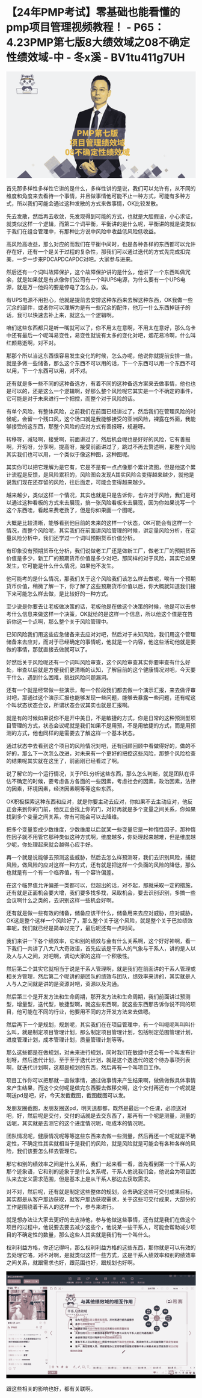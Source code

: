 # 【24年PMP考试】零基础也能看懂的pmp项目管理视频教程！ - P65：4.23PMP第七版8大绩效域之08不确定性绩效域-中 - 冬x溪 - BV1tu411g7UH

![](img/47411d03591ae2731561ff901d7b9283_0.png)

首先那多样性多样性它讲的是什么，多样性讲的是说，我们可以允许有，从不同的维度和角度来去看待一个事情，并且做事情他可能不止一种方式，可能有多种方式，所以我们可能会通过这种发散的方式来做事情，OK比较发散。

先去发散，然后再去收敛，先发现得到可能的方式，也就是大胆假设，小心求证，就类似这样一个逻辑，而第二个词平衡，平衡讲的是什么呢，平衡讲的就是说类似于我们在组合管理中，有那种比方说中风险中收益低风险低收益。

高风险高收益，那么对应的而我们在平衡中间时，也是各种各样的东西都可以允许存在好，还有一个是关于过程的复杂性，那我们可以通过迭代的方式先完成扣完美，一步一步来PDCAPDCAPDC对吧，大家参与进来。

然后还有一个词叫故障保护，这个故障保护讲的是什么，他讲了一个东西叫做冗余，就是如果就是有点像你们公司有一个叫UPS电源，为什么要有一个UPS电源，就是万一他妈的要是停电了怎么办，诶。

有UPS电源不用担心，他就是提前去安排这种东西来去解这种东西，OK我做一些冗余的部件，或者你可以理解为是有一些冗余的配件，他万一什么东西掉链子的话，我可以快速去补上来，就这么一个逻辑啊。

咱们这些东西都只是听一嘴就可以了，你不用太在意啊，不用太在意好，那么乌卡中还有最后一个呢叫易变性，易变性就说有太多的变化对吧，烟花易冷啊，什么叫红颜易逝啊，对不对。

那那个所以当这东西很容易发生变化的时候，怎么办呢，他说你就提前安排一些，就是多做一些储备，那么这个东西不可以用的话，下一个东西可以用一个东西不可以用，下一个东西可以用，对不对。

还有就是多一些不同的这种备选方，有着不同的这种备选方案来去做事情，他也也是可以的，还是这么一个逻辑啊，好那么整个风险呢它其实是一个不确定的事件，它可能是对于未来进行一个把控，而整个对于风险的话。

有单个风险，有整体风险，之前我们在前面已经讲过了，然后我们在管理风险的时候呢，会留一个残口风，这个场口就是我能够接受的亚洲风险，裸露在外面，我能够接受的这东西，那整个风险的应对方式有善报呀，规避呀。

转移呀，减轻啊，接受啊，前面讲过了，然后机会呢也是好好的风险，它有善报啊，开拓呀，分享啊，提高呀，接受前面讲过了，跳过不再去赘述啊，那整个风险其实我们也可以用，一个类似于像这种图，这种图呢。

其实你可以把它理解为是它有，它是不是有一点点像那个累计流图，但是他这个累计流程是反馈，是风险累积的，风险图会发现A其实风险会变得越来越少，就他是说我们现在还存留的风险，往后面走，可能会变得越来越少。

越来越少，类似这样一个情况，其实也就是只是告诉你，也许对于风险，我们是可以通过这种看板的方式来去展现，搞一张风险看板来去展现，因为你如果说写一个这个东西哇，看起来费老劲了，但是你如果画一个图呢。

大概是比较清晰，能够看到他目前的未来的这样一个状态，OK可能会有这样一个情况，而整个风险呢，其实我们在前面讲风险管理的时候，讲定量风险分析，在定量风险分析中，我们还学过一个词叫预期货币价值分析。

有印象没有预期货币化分析，我们说做老工厂还是做新工厂，做老工厂的预期货币价值是多少，新工厂的预期货币价值是多少对吧，那同样的对于风险，其实它如果发生，它可能是什么什么情况，如果他不发生。

他可能考的是什么情况，那我们关于这个风险我们该怎么样去做呢，唉有一个预期货币价值，稍微了解一下，你了解了这些预期货币价值以后，你大概就知道我们接下来可能怎么样去做，是比较好的一种方式。

至少说是你要去让老板做决策的话，老板他是在做这个决策的时候，他是可以去参考什么信息来做这样一个决策，OK就给的是这样一个信息，所以他这个值是在告诉你这一个点啊，那么整个关于风险管理中。

已知风险我们用这些应急储备来去应对对吧，然后对于未知风险，我们用这个管理储备来去应对，而对于已经确定的事情呢，他就是一个内容，他这些活动他就是要做的事情，那就直接去做就可以了。

好然后关于风险呢还有一个词叫风险审查，这个风险审查其实你要审查有什么好处，审查以后就是方便我们更清晰的认知，了解目前的这个健康情况对吧，今天要干什么，遇到什么困难，挑战风险问题漏洞。

还有一个就是经常做一些演示，每一个阶段我们都去做一个演示汇报，来去做评审对吧，那通过这个演示汇报也能够发现一些问题，能够去暴露一些问题，还有呢这个叫状态状态会议，所谓状态会议其实也就是汇报啊。

就是有的时候如果说你不是开中美日，不是敏捷的方式，你是日常的这种预测型项目管理的方式，状态会议呢就是我们如果不是用预，不是用敏捷的方式，而是用预测的方式，他也同样的是需要去了解这样一个基本状态。

通过状态中去看到这个项目的风险情况对吧，还有回顾回顾中看做得好的，做的不好的，那么下一次怎么改进，对未来有一个更好的把控这些风险，那整个风险检查的结果呢其实就在这里了，前面刚已经看过了啊。

说了解它的一个运行情况，关于PEL分析这些东西，那么怎么判断，就是团队在评估不确定的时候，要考虑各方各面的一些因素，考虑社会的因素，政治因素，法律的因素，环境因素，经济因素啊等等这些东西。

OK积极探索这种东西和应对，就是你要主动去应对，你如果不去主动应对，他反正会来到你的门前，他反正会找上你的门，对好再就是多个变量之间关系，你如果找到多个变量之间关系，你有可能会可以去降维。

把多个变量变成少数维度，少数维度以后就某一些变量它是一种惰性因子，那种惰性因子就不用管它那种类似这种方式啊，维度越多，你处理起来越难，但是维度越少呢，你处理起来就会越得心应手好。

再一个就是说能够去预测这些威胁，然后去怎么样预测呀，我们去识别风险，捕捉风险，做风险的应对这样一种方式，还有就是把这样一个负面的风险的降低，那么也就是有一个有一个临界值，有一个容许偏差。

在这个临界值允许偏差一类都可以，但超出的话，对不起，那就采取一定的措施，还有就是正面机会要大增，我们要多找多找，采取机会，要去识别识别，多搞一些会议啊什么之类的，去识别这样一些机会好啊。

还有就是做一些有效的储备，储备应该干什么，储备用来去应对威胁，应对威胁，OK这是整个这样一个风险好了，那么整个关于这个风险，就是整个关于巴拉绩效率呢，我们就已经是简单过完了，最后呢还有一点时间。

我们来讲一下各个绩效率，它和别的绩效与金有什么关系啊，这个好好神啊，看一下我们一共讲了八大八大奇效语，首先应该是干系人的气象与干系人，讲的是人以及人与人之间，对吧啊，调动大家的这样一个积极性。

然后第二个其实它就相当于说是干系人管理啊，就是我们在前面讲的干系人管理或相关方管理，然后第二个呢讲的是团队的绩效与团队，绩效率来讲的，其实就是人人与人之间就是讲的是资源对吧，资源以及沟通。

然后第三个是开发方法和生命周期，那开发方法和生命周期，我们前面讲过预测型，增量型，迭代型，敏捷型啊，就这些东西啊，就这些东西那告诉你说不同的项目，他可能在不同的行业，他要用不同的方开发方法来去做嗯。

然后再下一个是规划，规划呢，其实我们在在项目管理中，有一个叫呃呃叫叫叫什么叫，就是制定项目管理计划，那么制定项目管理计划，包括制定范围管理计划，进度管理计划，成本管理计划，质量管理计划等等。

那么这些都是在做规划，对未来进行规划，同时我们在敏捷中还会有一个叫发布计划呀，然后迭代计划，至于至于迭代计划，就是这个迭迭代的这个待办事项列表啊，就迭代计划啊，这都是规划的东西，然后再有一个叫项目工作。

项目工作你可以把那就一直做事情，通过做事情来产生结果啊，做做做做具体事情来产生结果，而这个交付呢是做完东西要去做移交啊，这个交付再还有一个呢就是啊送pd是吧，好，今天发截截图，截图截图可以发。

发朋友圈截图，发朋友圈送pd，明天送都都，既然是最后一个任课，必须送对吧，好，然后呢是交付，交付的话就是去交东西了，那再有一个呢是测量，测量的话呢，其实就是去测它的这个进度情况呢，呃成本的情况呢。

团队情况呢，健康情况呢等等这些东西来去做一些测量，然后再还一个呢就是不确定性，不确定性其实就相当于是我们的风险，就是风险就是可能会有各种各样的风险，我们该要怎么样去管理它。

那它和别的绩效率之间是什么关系，我们一起来看一看，首先看到第一个干系人的那个迹象语，它和别的迹象于是什么关系呢，干系人他说我们会，他说会为项目团队来去定义需求范围，但是基本上是从干系人那边去获取需求。

对不对，然后呢，还有就是制定这些整体的规划，会去确定这些可交付成果目标，其实都是从客户那边获取，就客户那边获取需求，关于这些可交付成果，大部分的工作是围绕着干系人的这样一个，参与来进行。

就是想办法让大家去更好的去支持他，参与他做这些事情，还有就是我们在做这个项目的过程中，他说要去要去减少这些个，他说某一些干系人，可能会帮助减少项目的不确定性的数量，那么这些人其实就是我们有一个叫什么。

权利利益方格，你还记得吗，那么权利利益方格的这些东西，那你就是可以有效的去处理它咯，对不对啊，是就类似这样一些方式，这是干系人绩效率和别的绩效率之间关系，就跟需求也好，跟范围也好，跟规划也好啊。



![](img/47411d03591ae2731561ff901d7b9283_2.png)

跟这些相关的影响也好，都有关联啊。
